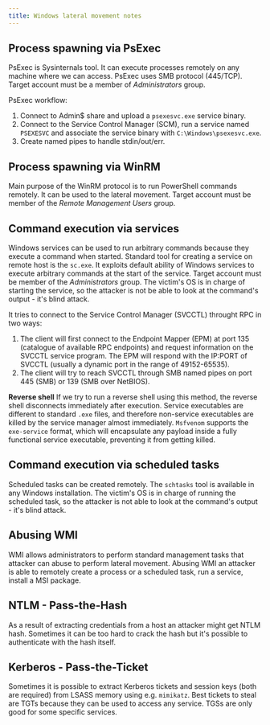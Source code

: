 ```yaml
---
title: Windows lateral movement notes
---
```


## Process spawning via PsExec
PsExec is Sysinternals tool. It can execute processes remotely on any machine where we can access. PsExec uses SMB protocol (445/TCP). Target account must be a member of _Administrators_ group. 

PsExec workflow:
1. Connect to Admin$ share and upload a `psexesvc.exe` service binary.
2. Connect to the Service Control Manager (SCM), run a service named `PSEXESVC` and associate the service binary with `C:\Windows\psexesvc.exe`.
3. Create named pipes to handle stdin/out/err.

## Process spawning via WinRM
Main purpose of the WinRM protocol is to run PowerShell commands remotely. It can be used to the lateral movement. Target account must be member of the _Remote Management Users_ group.

## Command execution via services
Windows services can be used to run arbitrary commands because they execute a command when started. Standard tool for creating a service on remote host is the `sc.exe`. It exploits default ability of Windows services to execute arbitrary commands at the start of the service. Target account must be member of the _Administrators_ group. The victim's OS is in charge of starting the service, so the attacker is not be able to look at the command's output - it's blind attack.

It tries to connect to the Service Control Manager (SVCCTL) throught RPC in two ways:
1. The client will first connect to the Endpoint Mapper (EPM) at port 135 (catalogue of available RPC endpoints) and request information on the SVCCTL service program. The EPM will respond with the IP:PORT of SVCCTL (usually a dynamic port in the range of 49152-65535).
2. The client will try to reach SVCCTL through SMB named pipes on port 445 (SMB) or 139 (SMB over NetBIOS).

**Reverse shell**
If we try to run a reverse shell using this method, the reverse shell disconnects immediately after execution. Service executables are different to standard `.exe` files, and therefore non-service executables are killed by the service manager almost immediately. `Msfvenom` supports the `exe-service` format, which will encapsulate any payload inside a fully functional service executable, preventing it from getting killed.

## Command execution via scheduled tasks
Scheduled tasks can be created remotely. The `schtasks` tool is available in any Windows installation. The victim's OS is in charge of running the scheduled task, so the attacker is not able to look at the command's output - it's blind attack.

## Abusing WMI
WMI allows administrators to perform standard management tasks that attacker can abuse to perform lateral movement. Abusing WMI an attacker is able to remotely create a process or a scheduled task, run a service, install a MSI package.

## NTLM - Pass-the-Hash
As a result of extracting credentials from a host an attacker might get NTLM hash. Sometimes it can be too hard to crack the hash but it's possible to authenticate with the hash itself.  

## Kerberos - Pass-the-Ticket
Sometimes it is possible to extract Kerberos tickets and session keys (both are required) from LSASS memory using e.g. `mimikatz`. Best tickets to steal are TGTs because they can be used to access any service. TGSs are only good for some specific services. 